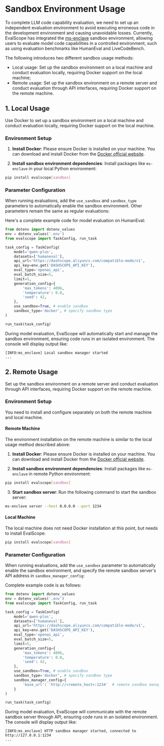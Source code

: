 # Sandbox Environment Usage

To complete LLM code capability evaluation, we need to set up an independent evaluation environment to avoid executing erroneous code in the development environment and causing unavoidable losses. Currently, EvalScope has integrated the [ms-enclave](https://github.com/modelscope/ms-enclave) sandbox environment, allowing users to evaluate model code capabilities in a controlled environment, such as using evaluation benchmarks like HumanEval and LiveCodeBench.

The following introduces two different sandbox usage methods:

- Local usage: Set up the sandbox environment on a local machine and conduct evaluation locally, requiring Docker support on the local machine;
- Remote usage: Set up the sandbox environment on a remote server and conduct evaluation through API interfaces, requiring Docker support on the remote machine.

## 1. Local Usage

Use Docker to set up a sandbox environment on a local machine and conduct evaluation locally, requiring Docker support on the local machine.

### Environment Setup

1. **Install Docker**: Please ensure Docker is installed on your machine. You can download and install Docker from the [Docker official website](https://www.docker.com/get-started).

2. **Install sandbox environment dependencies**: Install packages like `ms-enclave` in your local Python environment:

```bash
pip install evalscope[sandbox]
```

### Parameter Configuration
When running evaluations, add the `use_sandbox` and `sandbox_type` parameters to automatically enable the sandbox environment. Other parameters remain the same as regular evaluations:

Here's a complete example code for model evaluation on HumanEval:
```python
from dotenv import dotenv_values
env = dotenv_values('.env')
from evalscope import TaskConfig, run_task

task_config = TaskConfig(
    model='qwen-plus',
    datasets=['humaneval'],
    api_url='https://dashscope.aliyuncs.com/compatible-mode/v1',
    api_key=env.get('DASHSCOPE_API_KEY'),
    eval_type='openai_api',
    eval_batch_size=5,
    limit=5,
    generation_config={
        'max_tokens': 4096,
        'temperature': 0.0,
        'seed': 42,
    },
    use_sandbox=True, # enable sandbox
    sandbox_type='docker', # specify sandbox type
)

run_task(task_config)
```

During model evaluation, EvalScope will automatically start and manage the sandbox environment, ensuring code runs in an isolated environment. The console will display output like:
```text
[INFO:ms_enclave] Local sandbox manager started
...
```

## 2. Remote Usage

Set up the sandbox environment on a remote server and conduct evaluation through API interfaces, requiring Docker support on the remote machine.

### Environment Setup

You need to install and configure separately on both the remote machine and local machine.

#### Remote Machine

The environment installation on the remote machine is similar to the local usage method described above:

1. **Install Docker**: Please ensure Docker is installed on your machine. You can download and install Docker from the [Docker official website](https://www.docker.com/get-started).

2. **Install sandbox environment dependencies**: Install packages like `ms-enclave` in remote Python environment:

```bash
pip install evalscope[sandbox]
```

3. **Start sandbox server**: Run the following command to start the sandbox server:

```bash
ms-enclave server --host 0.0.0.0 --port 1234
```

#### Local Machine

The local machine does not need Docker installation at this point, but needs to install EvalScope:

```bash
pip install evalscope[sandbox]
```

### Parameter Configuration

When running evaluations, add the `use_sandbox` parameter to automatically enable the sandbox environment, and specify the remote sandbox server's API address in `sandbox_manager_config`:

Complete example code is as follows:
```python
from dotenv import dotenv_values
env = dotenv_values('.env')
from evalscope import TaskConfig, run_task

task_config = TaskConfig(
    model='qwen-plus',
    datasets=['humaneval'],
    api_url='https://dashscope.aliyuncs.com/compatible-mode/v1',
    api_key=env.get('DASHSCOPE_API_KEY'),
    eval_type='openai_api',
    eval_batch_size=5,
    limit=5,
    generation_config={
        'max_tokens': 4096,
        'temperature': 0.0,
        'seed': 42,
    },
    use_sandbox=True, # enable sandbox
    sandbox_type='docker', # specify sandbox type
    sandbox_manager_config={
        'base_url': 'http://<remote_host>:1234'  # remote sandbox manager URL
    }
)

run_task(task_config)
```

During model evaluation, EvalScope will communicate with the remote sandbox server through API, ensuring code runs in an isolated environment. The console will display output like:
```text
[INFO:ms_enclave] HTTP sandbox manager started, connected to http://127.0.0.1:1234
...
```